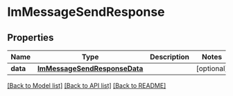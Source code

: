 # ImMessageSendResponse

## Properties
Name | Type | Description | Notes
------------ | ------------- | ------------- | -------------
**data** | [**ImMessageSendResponseData**](ImMessageSendResponseData.md) |  | [optional] 

[[Back to Model list]](../README.md#documentation-for-models) [[Back to API list]](../README.md#documentation-for-api-endpoints) [[Back to README]](../README.md)

